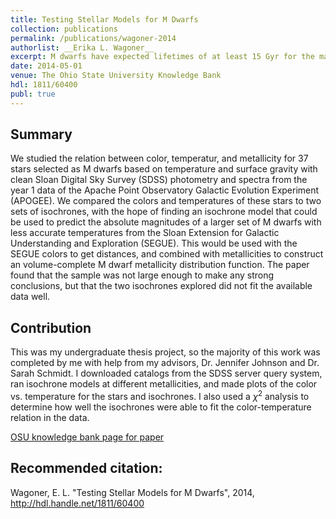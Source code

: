 ```yaml
---
title: Testing Stellar Models for M Dwarfs
collection: publications
permalink: /publications/wagoner-2014
authorlist: __Erika L. Wagoner__
excerpt: M dwarfs have expected lifetimes of at least 15 Gyr for the main phase of their lives, which is longer than the current age of the Universe. The chemical composition of the surface of an M dwarf, which is nearly constant during this main phase, is the same as the nearby gas of the galaxy in which it formed and at the time that it formed, so M dwarfs create a "fossil record" with which to examine the history and evolution of their host galaxies. This makes M dwarfs extremely important for study, but we do not see enough M dwarfs with few heavy elements, which are the oldest of the M dwarfs, to match predictions of compositions of stars for the local stellar neighborhood. Distances for these M dwarfs are important to accurately determine the extent of this deficiency, but these are difficult to determine accurately for the older M dwarfs that are of the most interest. M dwarfs, and especially older M dwarfs, are also observationally difficult to study in general because they are very dim compared to other stars. In this thesis, we test two different stellar isochrone models, the one by the Dartmouth group and the one by the Padova group, which we will later use to calculate M dwarf distances and investigate the observed discrepancy further. We find that the Padova group's model ts better with spectroscopic and photometric data taken from two stellar surveys of the Galaxy, APOGEE and SDSS. We then suggest improvements on the tests we have completed and detail the next steps we hope to take in our investigation. We hope that this deep study of M dwarfs will provide more insights into the chemical evolution of the Milky Way, and allow models of stellar formation and Galactic chemical evolution to be improved upon for future use.
date: 2014-05-01
venue: The Ohio State University Knowledge Bank
hdl: 1811/60400
publ: true
---
```


## Summary
We studied the relation between color, temperatur, and metallicity for 37 stars selected as M dwarfs based on temperature and surface gravity with clean Sloan Digital Sky Survey (SDSS) photometry and spectra from the year 1 data of the Apache Point Observatory Galactic Evolution Experiment (APOGEE). We compared the colors and temperatures of these stars to two sets of isochrones, with the hope of finding an isochrone model that could be used to predict the absolute magnitudes of a larger set of M dwarfs with less accurate temperatures from the Sloan Extension for Galactic Understanding and Exploration (SEGUE). This would be used with the SEGUE colors to get distances, and combined with metallicities to construct an volume-complete M dwarf metallicity distribution function. The paper found that the sample was not large enough to make any strong conclusions, but that the two isochrones explored did not fit the available data well.

## Contribution
This was my undergraduate thesis project, so the majority of this work was completed by me with help from my advisors, Dr. Jennifer Johnson and Dr. Sarah Schmidt. I downloaded catalogs from the SDSS server query system, ran isochrone models at different metallicities, and made plots of the color vs. temperature for the stars and isochrones. I also used a $\chi^2$ analysis to determine how well the isochrones were able to fit the color-temperature relation in the data.

[OSU knowledge bank page for paper](https://kb.osu.edu/handle/1811/60400)

## Recommended citation:
Wagoner, E. L. "Testing Stellar Models for M Dwarfs", 2014, http://hdl.handle.net/1811/60400
